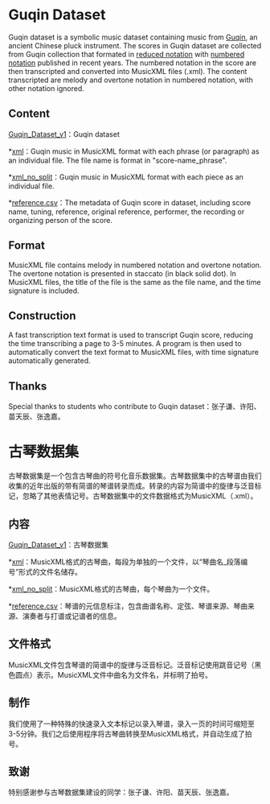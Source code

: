 
# Guqin Dataset
Guqin dataset is a symbolic music dataset containing music from [Guqin](https://en.wikipedia.org/wiki/Guqin), an ancient Chinese pluck instrument. The scores in Guqin dataset are collected from Guqin collection that formated in [reduced notation](https://en.wikipedia.org/wiki/Guqin_notation) with [numbered notation](https://en.wikipedia.org/wiki/Numbered_musical_notation) published in recent years. The numbered notation in the score are then transcripted and converted into MusicXML files (.xml). The content transcripted are melody and overtone notation in numbered notation, with other notation ignored.

## Content
[Guqin_Dataset_v1](https://github.com/lukewys/Guqin-Dataset/tree/master/Guqin_Dataset_v1 "Guqin_Dataset_v1")：Guqin dataset

*[xml](https://github.com/lukewys/Guqin-Dataset/tree/master/Guqin_Dataset_v1/xml "xml")：Guqin music in MusicXML format with each phrase (or paragraph) as an individual file. The file name is format in "score-name_phrase".

*[xml_no_split](https://github.com/lukewys/Guqin-Dataset/tree/master/Guqin_Dataset_v1/xml_no_split "xml_no_split")：Guqin music in MusicXML format with each piece as an individual file.

*[reference.csv](https://github.com/lukewys/Guqin-Dataset/blob/master/Guqin_Dataset_v1/reference.csv "reference.csv")：The metadata of Guqin score in dataset, including score name, tuning, reference, original reference, performer, the recording or organizing person of the score.
        
 ## Format

MusicXML file contains melody in numbered notation and overtone notation. The overtone notation is presented in staccato (in black solid dot).  In MusicXML files, the title of the file is the same as the file name, and the time signature is included.

## Construction

A fast transcription text format is used to transcript Guqin score, reducing the time transcribing a page to 3-5 minutes. A program is then used to automatically convert the text format to MusicXML files, with time signature automatically generated.

## Thanks

Special thanks to students who contribute to Guqin dataset：张子谦、许阳、苗天辰、张逸嘉。

# 古琴数据集

古琴数据集是一个包含古琴曲的符号化音乐数据集。古琴数据集中的古琴谱由我们收集的近年出版的带有简谱的琴谱转录而成。转录的内容为简谱中的旋律与泛音标记，忽略了其他表情记号。古琴数据集中的文件数据格式为MusicXML（.xml）。


## 内容

[Guqin_Dataset_v1](https://github.com/lukewys/Guqin-Dataset/tree/master/Guqin_Dataset_v1 "Guqin_Dataset_v1")：古琴数据集

*[xml](https://github.com/lukewys/Guqin-Dataset/tree/master/Guqin_Dataset_v1/xml "xml")：MusicXML格式的古琴曲，每段为单独的一个文件，以“琴曲名_段落编号”形式的文件名储存。

*[xml_no_split](https://github.com/lukewys/Guqin-Dataset/tree/master/Guqin_Dataset_v1/xml_no_split "xml_no_split")：MusicXML格式的古琴曲，每个琴曲为一个文件。

*[reference.csv](https://github.com/lukewys/Guqin-Dataset/blob/master/Guqin_Dataset_v1/reference.csv "reference.csv")：琴谱的元信息标注，包含曲谱名称、定弦、琴谱来源、琴曲来源、演奏者与打谱或记谱者的信息。

## 文件格式

MusicXML文件包含琴谱的简谱中的旋律与泛音标记。泛音标记使用跳音记号（黑色圆点）表示。MusicXML文件中曲名为文件名，并标明了拍号。

## 制作

我们使用了一种特殊的快速录入文本标记以录入琴谱，录入一页的时间可缩短至3-5分钟。我们之后使用程序将古琴曲转换至MusicXML格式，并自动生成了拍号。

## 致谢

特别感谢参与古琴数据集建设的同学：张子谦、许阳、苗天辰、张逸嘉。

